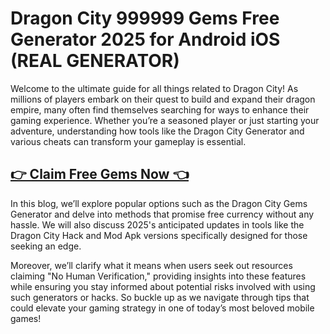 # Dragon City 999999 Gems Free Generator  2025 for Android iOS (REAL GENERATOR)

Welcome to the ultimate guide for all things related to Dragon City! As millions of players embark on their quest to build and expand their dragon empire, many often find themselves searching for ways to enhance their gaming experience. Whether you’re a seasoned player or just starting your adventure, understanding how tools like the Dragon City Generator and various cheats can transform your gameplay is essential.

## [👉 Claim Free Gems Now 👈](https://offers.besteventtoday.com/gems/)

In this blog, we’ll explore popular options such as the Dragon City Gems Generator and delve into methods that promise free currency without any hassle. We will also discuss 2025's anticipated updates in tools like the Dragon City Hack and Mod Apk versions specifically designed for those seeking an edge.


Moreover, we’ll clarify what it means when users seek out resources claiming "No Human Verification," providing insights into these features while ensuring you stay informed about potential risks involved with using such generators or hacks. So buckle up as we navigate through tips that could elevate your gaming strategy in one of today’s most beloved mobile games!
